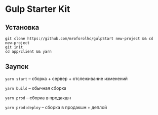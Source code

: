 # Gulp Starter Kit

##  Установка
```
git clone https://github.com/mroforolhc/gulpStart new-project && cd new-project
git init
cd app/client && yarn
```
## Заупск
`yarn start` – сборка + сервер + отслеживание изменений

`yarn build` – обычная сборка

`yarn prod` – сборка в продакшн

`yarn prod:deploy` – сборка в продакшн + деплой
